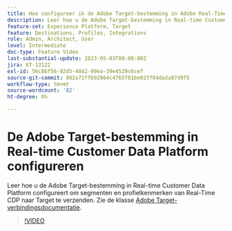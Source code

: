 ```yaml
---
title: Hoe configureer ik de Adobe Target-bestemming in Adobe Real-Time CDP?
description: Leer hoe u de Adobe Target-bestemming in Real-time Customer Data Platform configureert om segmenten en profielkenmerken van Real-Time CDP naar Target te verzenden.
feature-set: Experience Platform, Target
feature: Destinations, Profiles, Integrations
role: Admin, Architect, User
level: Intermediate
doc-type: Feature Video
last-substantial-update: 2023-05-03T00:00:00Z
jira: KT-13122
exl-id: 56c86f56-92d5-4842-99ea-39e4529c6cef
source-git-commit: 802a71ffb92864c4765f81be02ff84da3a87d9f5
workflow-type: tm+mt
source-wordcount: '82'
ht-degree: 0%

---
```


# De Adobe Target-bestemming in Real-time Customer Data Platform configureren

Leer hoe u de Adobe Target-bestemming in Real-time Customer Data Platform configureert om segmenten en profielkenmerken van Real-Time CDP naar Target te verzenden. Zie de klasse [Adobe Target-verbindingsdocumentatie](https://experienceleague.adobe.com/docs/experience-platform/destinations/catalog/personalization/adobe-target-connection.html).

>[!VIDEO](https://video.tv.adobe.com/v/3418799/?learn=on)
